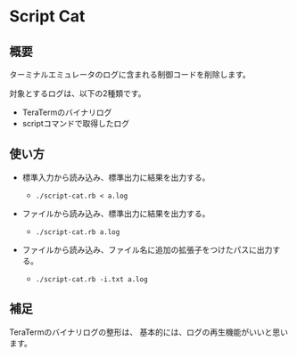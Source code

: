 # Script Cat

## 概要
ターミナルエミュレータのログに含まれる制御コードを削除します。

対象とするログは、以下の2種類です。
  - TeraTermのバイナリログ
  - scriptコマンドで取得したログ


## 使い方
- 標準入力から読み込み、標準出力に結果を出力する。
  - `./script-cat.rb < a.log`
  
- ファイルから読み込み、標準出力に結果を出力する。
  - `./script-cat.rb a.log`

- ファイルから読み込み、ファイル名に追加の拡張子をつけたパスに出力する。
  - `./script-cat.rb -i.txt a.log`


## 補足
TeraTermのバイナリログの整形は、
基本的には、ログの再生機能がいいと思います。
